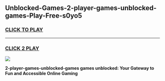 
## Unblocked-Games-2-player-games-unblocked-games-Play-Free-s0yo5
<h3>
<a href="https://premium76.site?title=2-player-games-unblocked-games&ref=21A">CLICK TO PLAY</a></h3>
<hr>

<h3>
<a href="https://premium76.site?title=2-player-games-unblocked-games&ref=21A">CLICK 2 PLAY</a>
  
</h3>

<a href="https://premium76.site?title=2-player-games-unblocked-games&ref=21A"><img src="https://clearcache.store/games.png"></a>


**2-player-games-unblocked-games games unblocked: Your Gateway to Fun and Accessible Online Gaming**
